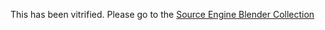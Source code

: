 This has been vitrified. Please go to the [Source Engine Blender Collection](https://github.com/hisprofile/blenderstuff/blob/main/Creations/Source%20Engine%20Blender%20Collection.md)
